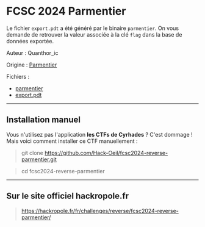# FCSC 2024 Parmentier

Le fichier ```export.pdt``` a été généré par le binaire ```parmentier```. On vous demande de retrouver la valeur associée à la clé ```flag``` dans la base de données exportée.


Auteur : Quanthor_ic

Origine : [Parmentier](https://hackropole.fr/fr/challenges/reverse/fcsc2024-reverse-parmentier/)



Fichiers :
- [parmentier](parmentier)
- [export.pdt](export.pdt)



-----------

## Installation manuel
Vous n'utilisez pas l'application **les CTFs de Cyrhades** ? C'est dommage !
Mais voici comment installer ce CTF manuellement :

> git clone https://github.com/Hack-Oeil/fcsc2024-reverse-parmentier.git

> cd fcsc2024-reverse-parmentier


-----------

## Sur le site officiel hackropole.fr
> https://hackropole.fr/fr/challenges/reverse/fcsc2024-reverse-parmentier/